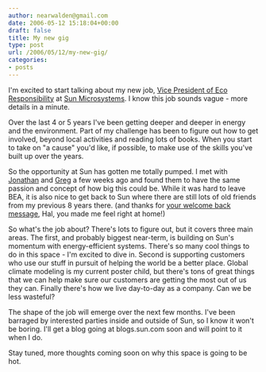 ```yaml
---
author: nearwalden@gmail.com
date: 2006-05-12 15:18:04+00:00
draft: false
title: My new gig
type: post
url: /2006/05/12/my-new-gig/
categories:
- posts
---
```


I'm excited to start talking about my new job, [Vice President of Eco Responsibility](http://www.sun.com/smi/Press/sunflash/2006-05/sunflash.20060510.1.xml?cid=155) at [Sun Microsystems](http://www.sun.com/).  I know this job sounds vague - more details in a minute.





Over the last 4 or 5 years I've been getting deeper and deeper in energy and the environment. Part of my challenge has been to figure out how to get involved, beyond local activities and reading lots of books.  When you start to take on "a cause" you'd like, if possible, to make use of the skills you've built up over the years.





So the opportunity at Sun has gotten me totally pumped.  I met with [Jonathan](http://www.sun.com/aboutsun/media/ceo/exec_bios.html#jsz) and [Greg](http://www.sun.com/aboutsun/media/ceo/mgt_papadopoulos.html) a few weeks ago and found them to have the same passion and concept of how big this could be.  While it was hard to leave BEA, it is also nice to get back to Sun where there are still lots of old friends from my previous 8 years there.  (and thanks for [your welcome back message](http://blogs.sun.com/roller/page/stern?entry=return_of_dave_douglas_woo), Hal, you made me feel right at home!)





So what's the job about?  There's lots to figure out, but it covers three main areas.  The first, and probably biggest near-term, is building on Sun's momentum with energy-efficient systems.  There's so many cool things to do in this space - I'm excited to dive in.  Second is supporting customers who use our stuff in pursuit of helping the world be a better place.  Global climate modeling is my current poster child, but there's tons of great things that we can help make sure our customers are getting the most out of us they can.  Finally there's how we live day-to-day as a company.  Can we be less wasteful?





The shape of the job will emerge over the next few months.  I've been barraged by interested parties inside and outside of Sun, so I know it won't be boring.  I'll get a blog going at blogs.sun.com soon and will point to it when I do.





Stay tuned, more thoughts coming soon on why this space is going to be hot.



